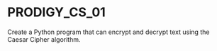 # PRODIGY_CS_01
Create a Python program that can encrypt and decrypt text using the Caesar Cipher algorithm. 
